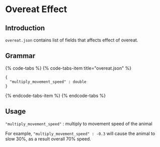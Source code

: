 # Overeat Effect

## Introduction

`overeat.json` contains list of fields that affects effect of overeat.

## Grammar

{% code-tabs %}
{% code-tabs-item title="overeat.json" %}
```text
{
  "multiply_movement_speed" : double
}
```
{% endcode-tabs-item %}
{% endcode-tabs %}

## Usage

`"multiply_movement_speed"` : multiply to movement speed of the animal  
  
For example, `"multiply_movement_speed" : -0.3` will cause the animal to slow 30%, as a result overall 70% speed.

